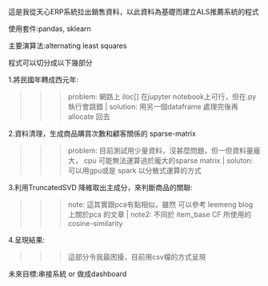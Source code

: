 這是我從天心ERP系統拉出銷售資料，以此資料為基礎而建立ALS推薦系統的程式

使用套件:pandas, sklearn

主要演算法:alternating least squares

程式可以切分成以下幾部分

1.將民國年轉成西元年:
  >>>problem: 網路上 iloc[] 在jupyter notebook上可行，但在.py 執行會跳錯 |
  >>>solution: 用另一個dataframe 處理完後再 allocate 回去
  
2.資料清理，生成商品購買次數和顧客關係的 sparse-matrix
  >>>problem: 目前測試用少量資料，沒甚麼問題，但一但資料量龐大， cpu 可能無法運算過於龐大的sparse matrix |
  >>>soluton: 可以用gpu或是 spark 以分散式運算的方式
  
3.利用TruncatedSVD 降維取出主成分，來判斷商品的關聯:
  >>>note: 這其實跟pca有點相似，雖然 可以參考 leemeng blog 上關於pca 的文章 |
  >>>note2: 不同於 item_base CF 所使用的 cosine-similarity
  
4.呈現結果:
  >>>這部分令我最困擾，目前用csv檔的方式呈現
  
  
 未來目標:串接系統 or 做成dashboard
